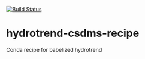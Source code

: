 [![Build Status](https://travis-ci.org/csdms-stack/hydrotrend-csdms-recipe.svg?branch=master)](https://travis-ci.org/csdms-stack/hydrotrend-csdms-recipe)

# hydrotrend-csdms-recipe
Conda recipe for babelized hydrotrend
